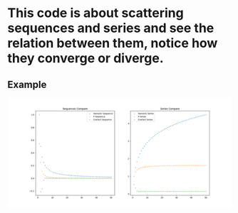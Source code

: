 # This code is about scattering sequences and series and see the relation between them, notice how they converge or diverge.

## Example
![alt text](https://github.com/SSS-BBB/sequences_and_series/blob/main/plot.png)
